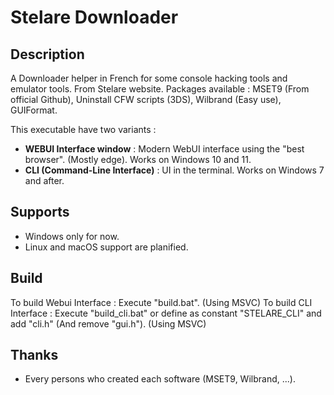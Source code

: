 # Stelare Downloader

## Description

A Downloader helper in French for some console hacking tools and emulator tools. From Stelare website.
Packages available : MSET9 (From official Github), Uninstall CFW scripts (3DS), Wilbrand (Easy use), GUIFormat.

This executable have two variants :
 - **WEBUI Interface window** : Modern WebUI interface using the "best browser". (Mostly edge). Works on Windows 10 and 11.
 - **CLI (Command-Line Interface)** : UI in the terminal. Works on Windows 7 and after.

## Supports

- Windows only for now.
- Linux and macOS support are planified.

## Build

To build Webui Interface : Execute "build.bat". (Using MSVC)
To build CLI Interface : Execute "build_cli.bat" or define as constant "STELARE_CLI" and add "cli.h" (And remove "gui.h"). (Using MSVC)

## Thanks

- Every persons who created each software (MSET9, Wilbrand, ...).

